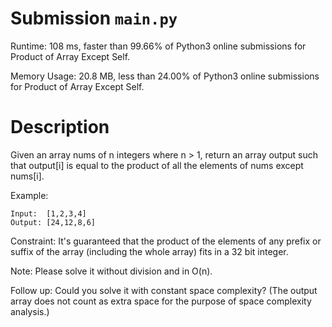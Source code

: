 # Submission `main.py`
Runtime: 108 ms, faster than 99.66% of Python3 online submissions for Product of Array Except Self.

Memory Usage: 20.8 MB, less than 24.00% of Python3 online submissions for Product of Array Except Self.

# Description
Given an array nums of n integers where n > 1,  return an array output such that output[i] is equal to the product of all the elements of nums except nums[i].

Example:
```
Input:  [1,2,3,4]
Output: [24,12,8,6]
```

Constraint: It's guaranteed that the product of the elements of any prefix or suffix of the array (including the whole array) fits in a 32 bit integer.

Note: Please solve it without division and in O(n).

Follow up:
Could you solve it with constant space complexity? (The output array does not count as extra space for the purpose of space complexity analysis.)

